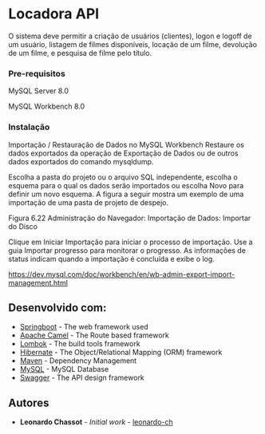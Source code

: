 # Locadora API

O sistema deve permitir a criação de usuários (clientes), logon e logoff de um usuário, listagem de filmes disponíveis, locação de um filme, devolução de um filme, e pesquisa de filme pelo título.

### Pre-requisitos

MySQL Server 8.0

MySQL Workbench 8.0

### Instalação

Importação / Restauração de Dados no MySQL Workbench
Restaure os dados exportados da operação de Exportação de Dados ou de outros dados exportados do comando mysqldump.

Escolha a pasta do projeto ou o arquivo SQL independente, escolha o esquema para o qual os dados serão importados ou escolha Novo para definir um novo esquema. A figura a seguir mostra um exemplo de uma importação de uma pasta de projeto de despejo.

Figura 6.22 Administração do Navegador: Importação de Dados: Importar do Disco

Clique em Iniciar Importação para iniciar o processo de importação. Use a guia Importar progresso para monitorar o progresso. As informações de status indicam quando a importação é concluída e exibe o log.

https://dev.mysql.com/doc/workbench/en/wb-admin-export-import-management.html

## Desenvolvido com:

* [Springboot](https://docs.spring.io/spring-boot/docs/current/reference/htmlsingle/) - The web framework used
* [Apache Camel](https://camel.apache.org/documentation.html) - The Route based framework
* [Lombok](https://projectlombok.org/features/all) - The build tools framework
* [Hibernate](https://hibernate.org/orm/documentation/5.4/) - The Object/Relational Mapping (ORM) framework
* [Maven](https://maven.apache.org/) - Dependency Management
* [MySQL](https://dev.mysql.com/doc/) - MySQL Database
* [Swagger](https://swagger.io/docs/) - The API design framework

## Autores

* **Leonardo Chassot** - *Initial work* - [leonardo-ch](https://github.com/leonardo-ch)
